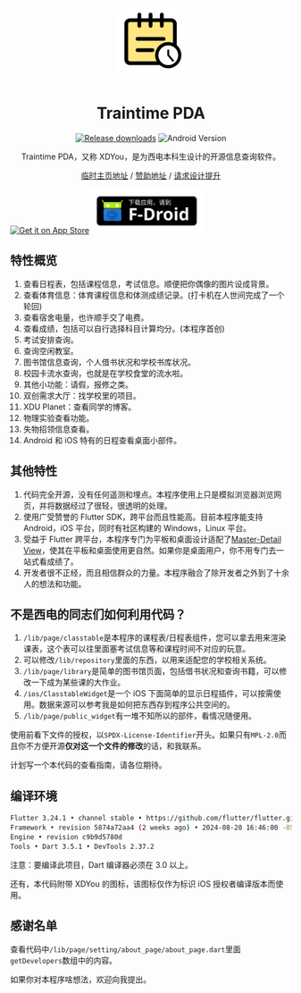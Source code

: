 <div align="center">
<img src="./assets/icon.png" style="border-radius:10px; margin:10px; width:120px" alt="TrainTime PDA">
<h1>Traintime PDA</h1>

[![Release downloads](https://img.shields.io/github/downloads/BenderBlog/traintime_pda/total.svg)](https://GitHub.com/BenderBlog/traintime_pda/releases/) ![Android Version](https://img.shields.io/badge/Android%20API-23%2B-green)

Traintime PDA，又称 XDYou，是为西电本科生设计的开源信息查询软件。

[临时主页地址](https://legacy.superbart.top/xdyou.html) / [赞助地址](http://afdian.net/a/benderblog) / [请求设计提升](https://scjspt.xidian.edu.cn/job/203)

</div>

[<img src="https://developer.apple.com/assets/elements/badges/download-on-the-app-store.svg"
    alt="Get it on App Store"
    height="80">](https://apps.apple.com/us/app/xdyou/id6461723688?l=zh-Hans-CN)[<img src="https://raw.githubusercontent.com/f-droid/artwork/master/badge/get-it-on-zh-cn.svg"
    alt="Get it on F-Droid"
    height="80">](https://f-droid.org/packages/io.github.benderblog.traintime_pda)

## 特性概览

1. 查看日程表，包括课程信息，考试信息。顺便把你偶像的图片设成背景。
2. 查看体育信息：体育课程信息和体测成绩记录。(打卡机在人世间完成了一个轮回)
3. 查看宿舍电量，也许顺手交了电费。
4. 查看成绩，包括可以自行选择科目计算均分。(本程序首创)
5. 考试安排查询。
6. 查询空闲教室。
7. 图书馆信息查询，个人借书状况和学校书库状况。
8. 校园卡流水查询，也就是在学校食堂的流水啦。
9. 其他小功能：请假，报修之类。
10. 双创需求大厅：找学校里的项目。
11. XDU Planet：查看同学的博客。
12. 物理实验查看功能。
13. 失物招领信息查看。
14. Android 和 iOS 特有的日程查看桌面小部件。

## 其他特性

1. 代码完全开源，没有任何遥测和埋点。本程序使用上只是模拟浏览器浏览网页，并将数据经过了很轻，很透明的处理。
2. 使用广受赞誉的 Flutter SDK，跨平台而且性能高。目前本程序能支持 Android，iOS 平台，同时有社区构建的 Windows，Linux 平台。
3. 受益于 Flutter 跨平台，本程序专门为平板和桌面设计适配了[Master-Detail View](https://blogs.windows.com/windowsdeveloper/2017/05/01/master-master-detail-pattern/)，使其在平板和桌面使用更自然。如果你是桌面用户，你不用专门去一站式看成绩了。
4. 开发者很不正经，而且相信群众的力量。本程序融合了除开发者之外到了十余人的想法和功能。

## 不是西电的同志们如何利用代码？

1. `/lib/page/classtable`是本程序的课程表/日程表组件，您可以拿去用来渲染课表，这个表可以往里面塞考试信息等和课程时间不对应的玩意。
2. 可以修改`/lib/repository`里面的东西，以用来适配您的学校相关系统。
3. `/lib/page/library`是简单的图书馆页面，包括借书状况和查询书籍，可以修改一下成为某些课的大作业。
4. `/ios/ClasstableWidget`是一个 iOS 下面简单的显示日程插件，可以按需使用。数据来源可以参考我是如何把东西存到程序公共空间的。
5. `/lib/page/public_widget`有一堆不知所以的部件，看情况随便用。

使用前看下文件的授权，以`SPDX-License-Identifier`开头。如果只有`MPL-2.0`而且你不方便开源**仅对这一个文件的修改**的话，和我联系。

计划写一个本代码的查看指南，请各位期待。

## 编译环境

```bash
Flutter 3.24.1 • channel stable • https://github.com/flutter/flutter.git
Framework • revision 5874a72aa4 (2 weeks ago) • 2024-08-20 16:46:00 -0500
Engine • revision c9b9d5780d
Tools • Dart 3.5.1 • DevTools 2.37.2
```

注意：要编译此项目，Dart 编译器必须在 3.0 以上。

还有，本代码附带 XDYou 的图标，该图标仅作为标识 iOS 授权者编译版本而使用。

## 感谢名单

查看代码中`/lib/page/setting/about_page/about_page.dart`里面`getDevelopers`数组中的内容。

如果你对本程序啥想法，欢迎向我提出。
